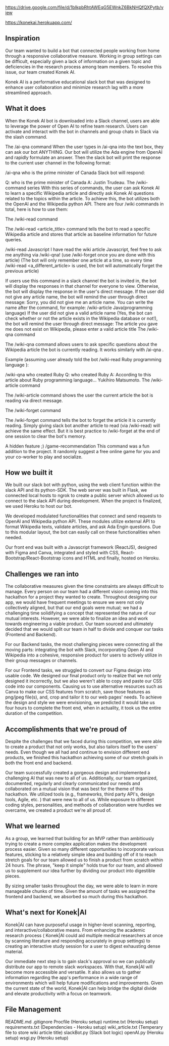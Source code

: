 
https://drive.google.com/file/d/1bIkpbRhtAWEqG5EWnkZ6BkNHQfQXPytb/view

https://konekai.herokuapp.com/

## Inspiration
Our team wanted to build a bot that connected people working from home through a responsive collaborative measure. Working in group settings can be difficult, especially given a lack of information on a given topic and deficiencies in the research process among team members. To resolve this issue, our team created Konek AI.

Konek AI is a performative educational slack bot that was designed to enhance user collaboration and minimize research lag with a more streamlined approach.

## What it does
When the Konek AI bot is downloaded into a Slack channel, users are able to leverage the power of Open AI to refine team research. Users can activate and interact with the bot in channels and group chats in Slack via the slash command.

The /ai-qna command
When the user types in /ai-qna <question> into the text box, they can ask our bot ANYTHING. Our bot will utilize the Ada engine from OpenAI and rapidly formulate an answer. Then the slack bot will print the response to the current user channel in the following format:

/ai-qna who is the prime minister of Canada
Slack bot will respond:

Q: who is the prime minister of Canada
A: Justin Trudeau.
The /wiki- command series
With this series of commands, the user can ask Konek AI to learn a specific Wikipedia article and directly ask Konek AI questions related to the topics within the article. To achieve this, the bot utilizes both the OpenAI and the Wikipedia python API. There are four /wiki commands in total, here is how to use them:

The /wiki-read command

The /wiki-read <article_title> command tells the bot to read a specific Wikipedia article and stores that article as baseline information for future queries.

/wiki-read Javascript
I have read the wiki article Javascript, feel free to ask me anything via /wiki-qna! (use /wiki-forget once you are done with this article)
(The bot will only remember one article at a time, so every time /wiki-read <a_different_article> is used, the bot will automatically forget the previous article)

If users use this command in a slack channel the bot is invited in, the bot will display the responses in that channel for everyone to view. Otherwise, the bot will display the response in the user's direct message.
If the user did not give any article name, the bot will remind the user through direct message:
	Sorry, you did not give me an article name. You can write the name after the command, for example: /wiki-article Java(programming language)
If the user did not give a valid article name (Yes, the bot can check whether or not the article exists in the Wikipedia database or not!), the bot will remind the user through direct message:
		The article you gave me does not exist on Wikipedia, please enter a valid article title
The /wiki-qna command

The /wiki-qna <question> command allows users to ask specific questions about the Wikipedia article the bot is currently reading. It works similarly with /ai-qna <question>.

Example (assuming user already told the bot /wiki-read Ruby programming language ):

/wiki-qna who created Ruby
Q: who created Ruby
A: According to this article about Ruby programming language... Yukihiro Matsumoto.
The /wiki-article command

The /wiki-article command shows the user the current article the bot is reading via direct message.

The /wiki-forget command

The /wiki-forget command tells the bot to forget the article it is currently reading. Simply giving slack bot another article to read (via /wiki-read) will achieve the same effect. But it is best practice to /wiki-forget at the end of one session to clear the bot's memory.

A hidden feature ;) /game-recommendation This command was a fun addition to the project. It randomly suggest a free online game for you and your co-worker to play and socialize.

## How we built it
We built our slack bot with python, using the web client function within the slack API and its python-SDK. The web server was built in Flask, we connected local hosts to ngrok to create a public server which allowed us to connect to the slack API during development. When the project is finalized, we used Heroku to host our bot.

We developed modulated functionalities that connect and send requests to OpenAI and Wikipedia python API. These modules utilize external API to format Wikipedia texts, validate articles, and ask Ada Engin questions. Due to this modular layout, the bot can easily call on these functionalities when needed.

Our front end was built with a Javascript framework (ReactJS), designed with Figma and Canva, integrated and styled with CSS, React-Bootstrap/React-Bootstrap icons and HTML and finally, hosted on Heroku.

## Challenges we ran into 
The collaborative measures given the time constraints are always difficult to manage. Every person on our team had a different vision coming into this hackathon for a project they wanted to create. Throughout designing our app, we would have frequent meetings to ensure we were not only collectively aligned, but that our end goals were mutual; we had a challenging time solidifying a concept that represented the nature of our mutual interests. However, we were able to finalize an idea and work towards engineering a viable product. Our team sourced and ultimately decided that we would split our team in half to divide and conquer our tasks (Frontend and Backend).

For our Backend tasks, the most challenging pieces were connecting all the moving parts: integrating the bot with Slack, incorporating Open AI and Wikipedia into a cohesive, responsive product for users to actively utilize in their group messages or channels.

For our Frontend tasks, we struggled to convert our Figma design into usable code. We designed our final product only to realize that we not only designed it incorrectly, but we also weren't able to copy and paste our CSS code into our components. Causing us to use alternative resources such as Canva to make our CSS features from scratch, save those features as png/jpeg file(s), and, crop and tailor it to our web pages' needs. To achieve the design and style we were envisioning, we predicted it would take us four hours to complete the front end, when in actuality, it took us the entire duration of the competition.

## Accomplishments that we're proud of
Despite the challenges that we faced during this competition, we were able to create a product that not only works, but also tailors itself to the users' needs. Even though we all had and continue to envision different end products, we finished this hackathon achieving some of our stretch goals in both the front end and backend.

Our team successfully created a gorgeous design and implemented a challenging AI that was new to all of us. Additionally, our team organized, documented, regularly and clearly communicated our needs and collaborated on a mutual vision that was best for the theme of this hackathon. We utilized tools (e.g., frameworks, third party API's, design tools, Agile, etc. ) that were new to all of us. While exposure to different coding styles, personalities, and methods of collaboration were hurdles we overcame, we created a product we're all proud of.

## What we learned
As a group, we learned that building for an MVP rather than ambitiously trying to create a more complex application makes the development process easier. Given so many different opportunities to incorporate various features, sticking to a relatively simple idea and building off of it to reach stretch goals for our team allowed us to finish a product from scratch within 24 hours. The phrase, "keep it simple" holds true for our team, and allowed us to supplement our idea further by dividing our product into digestible pieces.

By sizing smaller tasks throughout the day, we were able to learn in more manageable chunks of time. Given the amount of tasks we assigned the frontend and backend, we absorbed so much during this hackathon.

## What's next for Konek|AI
Konek|AI can have purposeful usage in higher-level scanning, reporting, and interactive/collaborative means. From enhancing the academic research process ( Konek|AI could aid multiple medical researchers at once by scanning literature and responding accurately in group settings) to creating an interactive study session for a user to digest exhausting dense material.

Our immediate next step is to gain slack's approval so we can publically distribute our app to remote slack workspaces. With that, Konek|AI will become more accessible and versatile. It also allows us to gather information regarding the app's performance in a wide range of environments which will help future modifications and improvements. Given the current state of the world, Konek|AI can help bridge the digital divide and elevate productivity with a focus on teamwork.

## File Management
README.md
.gitignore
Procfile (Heroku setup)
runtime.txt (Heroku setup)
requirements.txt (Dependencies - Heroku setup)
wiki_article.txt (Temperary file to store wiki article title)
slackBot.py (Slack bot logic)
openAI.py (Heroku setup)
wsgi.py (Heroku setup)
